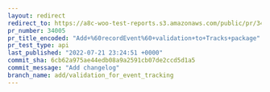 ```yaml
---
layout: redirect
redirect_to: https://a8c-woo-test-reports.s3.amazonaws.com/public/pr/34005/api/index.html
pr_number: 34005
pr_title_encoded: "Add+%60recordEvent%60+validation+to+Tracks+package"
pr_test_type: api
last_published: "2022-07-21 23:24:51 +0000"
commit_sha: 6cb62a975ae44edb08a9a2591cb07de2ccd5d1a5
commit_message: "Add changelog"
branch_name: add/validation_for_event_tracking
---
```

